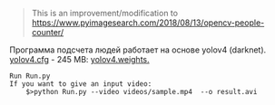 > This is an improvement/modification to https://www.pyimagesearch.com/2018/08/13/opencv-people-counter/

Программа подсчета людей работает на основе yolov4 (darknet).
[yolov4.cfg](https://raw.githubusercontent.com/AlexeyAB/darknet/master/cfg/yolov4.cfg) - 245 MB: [yolov4.weights.](https://github.com/AlexeyAB/darknet/releases/download/darknet_yolo_v3_optimal/yolov4.weights)

	Run Run.py
	If you want to give an input video: 
		$>python Run.py --video videos/sample.mp4  --o result.avi
